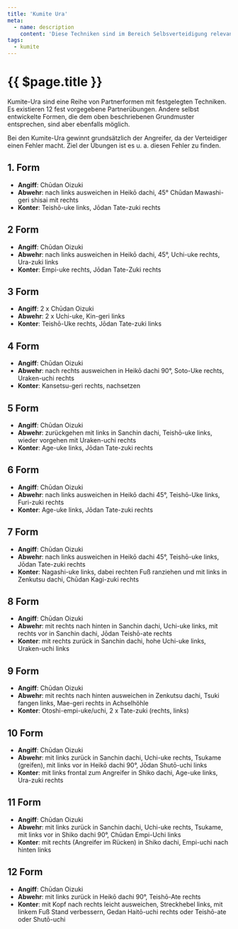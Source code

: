 ```yaml
---
title: 'Kumite Ura'
meta:
  - name: description
    content: 'Diese Techniken sind im Bereich Selbsverteidigung relevant. Die Distanz ist  kurz. In der Regel reichen Sanchin-Dachi Stellungen, um den Partner zu erreichen. Auf einen Angriff erfolgt eine Abwehrtechnik mit Konter, die der Angreifer seinerseits wieder blockt und mit einem abschließenden Konter beantwortet.'
tags:
  - kumite
---
```


# {{ $page.title }}

<ShowDescription />

Kumite-Ura sind eine Reihe von Partnerformen mit festgelegten Techniken. Es existieren 12 fest vorgegebene Partnerübungen. Andere selbst entwickelte Formen, die dem oben beschriebenen Grundmuster entsprechen, sind aber ebenfalls möglich.

Bei den Kumite-Ura gewinnt grundsätzlich der Angreifer, da der Verteidiger einen Fehler macht. Ziel der Übungen ist es u. a. diesen Fehler zu finden.

## 1. Form

- **Angiff**: Chūdan Oizuki
- **Abwehr**: nach links ausweichen in Heikō dachi, 45° Chūdan Mawashi-geri shisai mit rechts
- **Konter**: Teishō-uke links, Jōdan Tate-zuki rechts

<YouTube videoid="kGzqWCbIeNY" start="14" end="25" />

## 2 Form

- **Angiff**: Chūdan Oizuki
- **Abwehr**: nach links ausweichen in Heikō dachi, 45°, Uchi-uke rechts, Ura-zuki links
- **Konter**: Empi-uke rechts, Jōdan Tate-Zuki rechts

<YouTube videoid="ymb6pERfOyk" start="4" end="26" />

## 3 Form

- **Angiff**: 2 x Chūdan Oizuki
- **Abwehr**: 2 x Uchi-uke, Kin-geri links
- **Konter**: Teishō-Uke rechts, Jōdan Tate-zuki links

<YouTube videoid="3K3PLR6eOWo" start="5" end="20" />

## 4 Form

- **Angiff**: Chūdan Oizuki
- **Abwehr**: nach rechts ausweichen in Heikō dachi 90°, Soto-Uke rechts, Uraken-uchi rechts
- **Konter**: Kansetsu-geri rechts, nachsetzen

<YouTube videoid="wGjegmDE04A" start="5" end="21" />

## 5 Form

- **Angiff**: Chūdan Oizuki
- **Abwehr**: zurückgehen mit links in Sanchin dachi, Teishō-uke links, wieder vorgehen mit Uraken-uchi rechts
- **Konter**: Age-uke links, Jōdan Tate-zuki rechts

<YouTube videoid="g6W0sLvzXpM" start="5" end="19" />

## 6 Form

- **Angiff**: Chūdan Oizuki	
- **Abwehr**: nach links ausweichen in Heikō dachi 45°, Teishō-Uke links, Furi-zuki rechts
- **Konter**: Age-uke links, Jōdan Tate-zuki rechts

<YouTube videoid="dCnrBxuSRRk" start="5" end="16" />

## 7 Form

- **Angiff**: Chūdan Oizuki
- **Abwehr**: nach links ausweichen in Heikō dachi 45°, Teishō-uke links, Jōdan Tate-zuki rechts
- **Konter**: Nagashi-uke links, dabei rechten Fuß ranziehen und mit links in Zenkutsu dachi, Chūdan Kagi-zuki rechts

## 8 Form

- **Angiff**: Chūdan Oizuki
- **Abwehr**: mit rechts nach hinten in Sanchin dachi, Uchi-uke links, mit rechts vor in Sanchin dachi, Jōdan Teishō-ate rechts
- **Konter**: mit rechts zurück in Sanchin dachi, hohe Uchi-uke links, Uraken-uchi links

## 9 Form

- **Angiff**: Chūdan Oizuki
- **Abwehr**: mit rechts nach hinten ausweichen in Zenkutsu dachi, Tsuki fangen links, Mae-geri rechts in Achselhöhle
- **Konter**: Otoshi-empi-uke/uchi, 2 x Tate-zuki (rechts, links)

<YouTube videoid="UJn3j5JCrEQ" />

## 10 Form

- **Angiff**: Chūdan Oizuki
- **Abwehr**: mit links zurück in Sanchin dachi, Uchi-uke rechts, Tsukame (greifen), mit links vor in Heikō dachi 90°, Jōdan Shutō-uchi links
- **Konter**: mit links frontal zum Angreifer in Shiko dachi, Age-uke links, Ura-zuki rechts

## 11 Form

- **Angiff**: Chūdan Oizuki
- **Abwehr**: mit links zurück in Sanchin dachi, Uchi-uke rechts, Tsukame, mit links vor in Shiko dachi 90°, Chūdan Empi-Uchi links
- **Konter**: mit rechts (Angreifer im Rücken) in Shiko dachi, Empi-uchi nach hinten links

<YouTube videoid="DuBlbEGmtPM" />

## 12 Form

- **Angiff**: Chūdan Oizuki
- **Abwehr**: mit links zurück in Heikō dachi 90°, Teishō-Ate rechts
- **Konter**: mit Kopf nach rechts leicht ausweichen, Streckhebel links, mit linkem Fuß Stand verbessern, Gedan Haitō-uchi rechts oder Teishō-ate oder Shutō-uchi

<YouTube videoid="kbp9RIW9lro" />